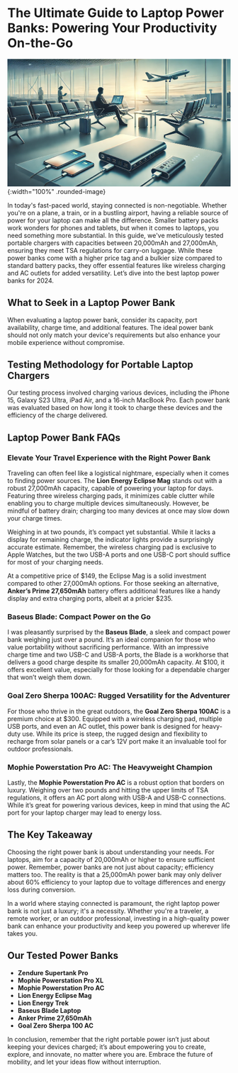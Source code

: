 <style>
.rounded-image {
    border-radius: 12px;
}
</style>

# The Ultimate Guide to Laptop Power Banks: Powering Your Productivity On-the-Go

!["Microsoft Recall illustration"](/assets/images/best-laptop-power-bank.webp){:width="100%" .rounded-image}

In today's fast-paced world, staying connected is non-negotiable. Whether you're on a plane, a train, or in a bustling airport, having a reliable source of power for your laptop can make all the difference. Smaller battery packs work wonders for phones and tablets, but when it comes to laptops, you need something more substantial. In this guide, we've meticulously tested portable chargers with capacities between 20,000mAh and 27,000mAh, ensuring they meet TSA regulations for carry-on luggage. While these power banks come with a higher price tag and a bulkier size compared to standard battery packs, they offer essential features like wireless charging and AC outlets for added versatility. Let’s dive into the best laptop power banks for 2024.

## What to Seek in a Laptop Power Bank

When evaluating a laptop power bank, consider its capacity, port availability, charge time, and additional features. The ideal power bank should not only match your device's requirements but also enhance your mobile experience without compromise. 

## Testing Methodology for Portable Laptop Chargers

Our testing process involved charging various devices, including the iPhone 15, Galaxy S23 Ultra, iPad Air, and a 16-inch MacBook Pro. Each power bank was evaluated based on how long it took to charge these devices and the efficiency of the charge delivered.

## Laptop Power Bank FAQs

### Elevate Your Travel Experience with the Right Power Bank

Traveling can often feel like a logistical nightmare, especially when it comes to finding power sources. The **Lion Energy Eclipse Mag** stands out with a robust 27,000mAh capacity, capable of powering your laptop for days. Featuring three wireless charging pads, it minimizes cable clutter while enabling you to charge multiple devices simultaneously. However, be mindful of battery drain; charging too many devices at once may slow down your charge times. 

Weighing in at two pounds, it’s compact yet substantial. While it lacks a display for remaining charge, the indicator lights provide a surprisingly accurate estimate. Remember, the wireless charging pad is exclusive to Apple Watches, but the two USB-A ports and one USB-C port should suffice for most of your charging needs.

At a competitive price of $149, the Eclipse Mag is a solid investment compared to other 27,000mAh options. For those seeking an alternative, **Anker’s Prime 27,650mAh** battery offers additional features like a handy display and extra charging ports, albeit at a pricier $235.

### Baseus Blade: Compact Power on the Go

I was pleasantly surprised by the **Baseus Blade**, a sleek and compact power bank weighing just over a pound. It’s an ideal companion for those who value portability without sacrificing performance. With an impressive charge time and two USB-C and USB-A ports, the Blade is a workhorse that delivers a good charge despite its smaller 20,000mAh capacity. At $100, it offers excellent value, especially for those looking for a dependable charger that won’t weigh them down.

### Goal Zero Sherpa 100AC: Rugged Versatility for the Adventurer

For those who thrive in the great outdoors, the **Goal Zero Sherpa 100AC** is a premium choice at $300. Equipped with a wireless charging pad, multiple USB ports, and even an AC outlet, this power bank is designed for heavy-duty use. While its price is steep, the rugged design and flexibility to recharge from solar panels or a car’s 12V port make it an invaluable tool for outdoor professionals.

### Mophie Powerstation Pro AC: The Heavyweight Champion

Lastly, the **Mophie Powerstation Pro AC** is a robust option that borders on luxury. Weighing over two pounds and hitting the upper limits of TSA regulations, it offers an AC port along with USB-A and USB-C connections. While it’s great for powering various devices, keep in mind that using the AC port for your laptop charger may lead to energy loss. 

## The Key Takeaway

Choosing the right power bank is about understanding your needs. For laptops, aim for a capacity of 20,000mAh or higher to ensure sufficient power. Remember, power banks are not just about capacity; efficiency matters too. The reality is that a 25,000mAh power bank may only deliver about 60% efficiency to your laptop due to voltage differences and energy loss during conversion.

In a world where staying connected is paramount, the right laptop power bank is not just a luxury; it's a necessity. Whether you're a traveler, a remote worker, or an outdoor professional, investing in a high-quality power bank can enhance your productivity and keep you powered up wherever life takes you. 

## Our Tested Power Banks

- **Zendure Supertank Pro**
- **Mophie Powerstation Pro XL**
- **Mophie Powerstation Pro AC**
- **Lion Energy Eclipse Mag**
- **Lion Energy Trek**
- **Baseus Blade Laptop**
- **Anker Prime 27,650mAh**
- **Goal Zero Sherpa 100 AC**

In conclusion, remember that the right portable power isn’t just about keeping your devices charged; it’s about empowering you to create, explore, and innovate, no matter where you are. Embrace the future of mobility, and let your ideas flow without interruption.